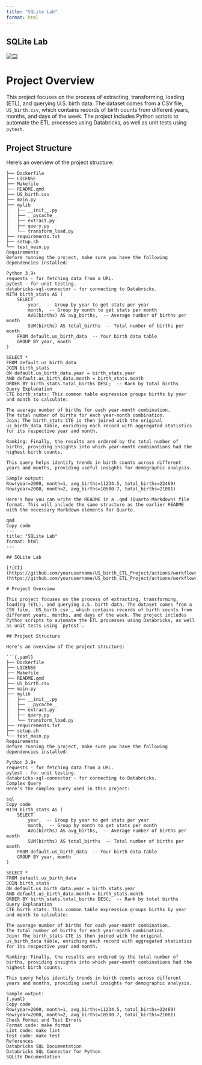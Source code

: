 ```yaml
---
title: "SQLite Lab"
format: html
---
```


## SQLite Lab

[![CI](https://github.com/yourusername/US_birth_ETL_Project/actions/workflows/cicd.yml/badge.svg)](https://github.com/yourusername/US_birth_ETL_Project/actions/workflows/cicd.yml)

# Project Overview

This project focuses on the process of extracting, transforming, loading (ETL), and querying U.S. birth data. The dataset comes from a CSV file, `US_birth.csv`, which contains records of birth counts from different years, months, and days of the week. The project includes Python scripts to automate the ETL processes using Databricks, as well as unit tests using `pytest`.

## Project Structure

Here’s an overview of the project structure:

```{.yaml}
├── Dockerfile
├── LICENSE
├── Makefile
├── README.qmd
├── US_birth.csv
├── main.py
├── mylib
│   ├── __init__.py
│   ├── __pycache__
│   ├── extract.py
│   ├── query.py
│   └── transform_load.py
├── requirements.txt
├── setup.sh
└── test_main.py
Requirements
Before running the project, make sure you have the following dependencies installed:

Python 3.9+
requests - for fetching data from a URL.
pytest - for unit testing.
databricks-sql-connector - for connecting to Databricks.
WITH birth_stats AS (
    SELECT 
        year,  -- Group by year to get stats per year
        month,  -- Group by month to get stats per month
        AVG(births) AS avg_births,  -- Average number of births per month
        SUM(births) AS total_births  -- Total number of births per month
    FROM default.us_birth_data  -- Your birth data table
    GROUP BY year, month
)

SELECT *
FROM default.us_birth_data
JOIN birth_stats
ON default.us_birth_data.year = birth_stats.year
AND default.us_birth_data.month = birth_stats.month
ORDER BY birth_stats.total_births DESC;  -- Rank by total births
Query Explanation
CTE birth_stats: This common table expression groups births by year and month to calculate:

The average number of births for each year-month combination.
The total number of births for each year-month combination.
Join: The birth_stats CTE is then joined with the original us_birth_data table, enriching each record with aggregated statistics for its respective year and month.

Ranking: Finally, the results are ordered by the total number of births, providing insights into which year-month combinations had the highest birth counts.

This query helps identify trends in birth counts across different years and months, providing useful insights for demographic analysis.

Sample output:
Row(year=2000, month=1, avg_births=11234.5, total_births=22469)
Row(year=2000, month=2, avg_births=10500.7, total_births=21001)

Here's how you can write the README in a .qmd (Quarto Markdown) file format. This will include the same structure as the earlier README with the necessary Markdown elements for Quarto.

qmd
Copy code
---
title: "SQLite Lab"
format: html
---

## SQLite Lab

[![CI](https://github.com/yourusername/US_birth_ETL_Project/actions/workflows/cicd.yml/badge.svg)](https://github.com/yourusername/US_birth_ETL_Project/actions/workflows/cicd.yml)

# Project Overview

This project focuses on the process of extracting, transforming, loading (ETL), and querying U.S. birth data. The dataset comes from a CSV file, `US_birth.csv`, which contains records of birth counts from different years, months, and days of the week. The project includes Python scripts to automate the ETL processes using Databricks, as well as unit tests using `pytest`.

## Project Structure

Here’s an overview of the project structure:

```{.yaml}
├── Dockerfile
├── LICENSE
├── Makefile
├── README.qmd
├── US_birth.csv
├── main.py
├── mylib
│   ├── __init__.py
│   ├── __pycache__
│   ├── extract.py
│   ├── query.py
│   └── transform_load.py
├── requirements.txt
├── setup.sh
└── test_main.py
Requirements
Before running the project, make sure you have the following dependencies installed:

Python 3.9+
requests - for fetching data from a URL.
pytest - for unit testing.
databricks-sql-connector - for connecting to Databricks.
Complex Query
Here’s the complex query used in this project:

sql
Copy code
WITH birth_stats AS (
    SELECT 
        year,  -- Group by year to get stats per year
        month,  -- Group by month to get stats per month
        AVG(births) AS avg_births,  -- Average number of births per month
        SUM(births) AS total_births  -- Total number of births per month
    FROM default.us_birth_data  -- Your birth data table
    GROUP BY year, month
)

SELECT *
FROM default.us_birth_data
JOIN birth_stats
ON default.us_birth_data.year = birth_stats.year
AND default.us_birth_data.month = birth_stats.month
ORDER BY birth_stats.total_births DESC;  -- Rank by total births
Query Explanation
CTE birth_stats: This common table expression groups births by year and month to calculate:

The average number of births for each year-month combination.
The total number of births for each year-month combination.
Join: The birth_stats CTE is then joined with the original us_birth_data table, enriching each record with aggregated statistics for its respective year and month.

Ranking: Finally, the results are ordered by the total number of births, providing insights into which year-month combinations had the highest birth counts.

This query helps identify trends in birth counts across different years and months, providing useful insights for demographic analysis.

Sample output:
{.yaml}
Copy code
Row(year=2000, month=1, avg_births=11234.5, total_births=22469)
Row(year=2000, month=2, avg_births=10500.7, total_births=21001)
Check Format and Test Errors
Format code: make format
Lint code: make lint
Test code: make test
References
Databricks SQL Documentation
Databricks SQL Connector for Python
SQLite Documentation